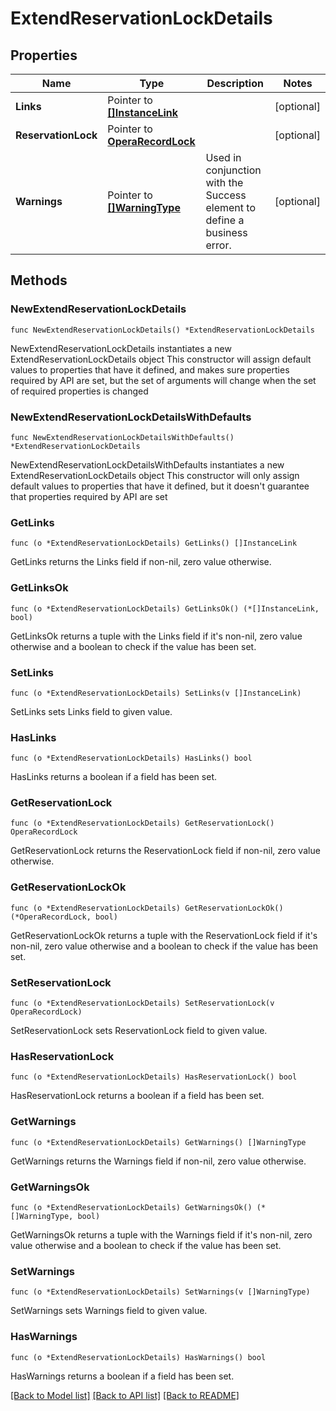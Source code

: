 # ExtendReservationLockDetails

## Properties

Name | Type | Description | Notes
------------ | ------------- | ------------- | -------------
**Links** | Pointer to [**[]InstanceLink**](InstanceLink.md) |  | [optional] 
**ReservationLock** | Pointer to [**OperaRecordLock**](OperaRecordLock.md) |  | [optional] 
**Warnings** | Pointer to [**[]WarningType**](WarningType.md) | Used in conjunction with the Success element to define a business error. | [optional] 

## Methods

### NewExtendReservationLockDetails

`func NewExtendReservationLockDetails() *ExtendReservationLockDetails`

NewExtendReservationLockDetails instantiates a new ExtendReservationLockDetails object
This constructor will assign default values to properties that have it defined,
and makes sure properties required by API are set, but the set of arguments
will change when the set of required properties is changed

### NewExtendReservationLockDetailsWithDefaults

`func NewExtendReservationLockDetailsWithDefaults() *ExtendReservationLockDetails`

NewExtendReservationLockDetailsWithDefaults instantiates a new ExtendReservationLockDetails object
This constructor will only assign default values to properties that have it defined,
but it doesn't guarantee that properties required by API are set

### GetLinks

`func (o *ExtendReservationLockDetails) GetLinks() []InstanceLink`

GetLinks returns the Links field if non-nil, zero value otherwise.

### GetLinksOk

`func (o *ExtendReservationLockDetails) GetLinksOk() (*[]InstanceLink, bool)`

GetLinksOk returns a tuple with the Links field if it's non-nil, zero value otherwise
and a boolean to check if the value has been set.

### SetLinks

`func (o *ExtendReservationLockDetails) SetLinks(v []InstanceLink)`

SetLinks sets Links field to given value.

### HasLinks

`func (o *ExtendReservationLockDetails) HasLinks() bool`

HasLinks returns a boolean if a field has been set.

### GetReservationLock

`func (o *ExtendReservationLockDetails) GetReservationLock() OperaRecordLock`

GetReservationLock returns the ReservationLock field if non-nil, zero value otherwise.

### GetReservationLockOk

`func (o *ExtendReservationLockDetails) GetReservationLockOk() (*OperaRecordLock, bool)`

GetReservationLockOk returns a tuple with the ReservationLock field if it's non-nil, zero value otherwise
and a boolean to check if the value has been set.

### SetReservationLock

`func (o *ExtendReservationLockDetails) SetReservationLock(v OperaRecordLock)`

SetReservationLock sets ReservationLock field to given value.

### HasReservationLock

`func (o *ExtendReservationLockDetails) HasReservationLock() bool`

HasReservationLock returns a boolean if a field has been set.

### GetWarnings

`func (o *ExtendReservationLockDetails) GetWarnings() []WarningType`

GetWarnings returns the Warnings field if non-nil, zero value otherwise.

### GetWarningsOk

`func (o *ExtendReservationLockDetails) GetWarningsOk() (*[]WarningType, bool)`

GetWarningsOk returns a tuple with the Warnings field if it's non-nil, zero value otherwise
and a boolean to check if the value has been set.

### SetWarnings

`func (o *ExtendReservationLockDetails) SetWarnings(v []WarningType)`

SetWarnings sets Warnings field to given value.

### HasWarnings

`func (o *ExtendReservationLockDetails) HasWarnings() bool`

HasWarnings returns a boolean if a field has been set.


[[Back to Model list]](../README.md#documentation-for-models) [[Back to API list]](../README.md#documentation-for-api-endpoints) [[Back to README]](../README.md)


